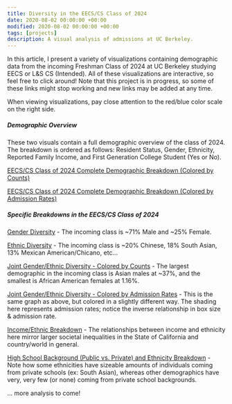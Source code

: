 ```yaml
---
title: Diversity in the EECS/CS Class of 2024
date: 2020-08-02 00:00:00 +00:00
modified: 2020-08-02 00:00:00 +00:00
tags: [projects]
description: A visual analysis of admissions at UC Berkeley.
---
```


In this article, I present a variety of visualizations containing demographic data from the incoming Freshman Class of 2024 at UC Berkeley studying EECS or L&S CS (Intended). All of these visualizations are interactive, so feel free to click around! Note that this project is in progress, so some of these links might stop working and new links may be added at any time.

When viewing visualizations, pay close attention to the red/blue color scale on the right side.

##### Demographic Overview

These two visuals contain a full demographic overview of the class of 2024. The breakdown is ordered as follows: Resident Status, Gender, Ethnicity, Reported Family Income, and First Generation College Student (Yes or No).

[EECS/CS Class of 2024 Complete Demographic Breakdown (Colored by Counts)](../../../assets/html/admissions/uc_berkeley_class_of_2024_eecs_l&s_cs__full_funnel__colored_by_application_counts_.html)

[EECS/CS Class of 2024 Complete Demographic Breakdown (Colored by Admission Rates)](../../../assets/html/admissions/uc_berkeley_class_of_2024_eecs_cs__full_funnel__colored_by_admission_rates_.html)

##### Specific Breakdowns in the EECS/CS Class of 2024

[Gender Diversity](../../../assets/html/admissions/uc_berkeley_class_of_2024__eecs_cs_gender_diversity.html) - The incoming class is ~71% Male and ~25% Female.

[Ethnic Diversity](../../../assets/html/admissions/uc_berkeley_class_of_2024__eecs_cs_ethnic_diversity.html) - The incoming class is ~20% Chinese, 18% South Asian, 13% Mexican American/Chicano, etc...

[Joint Gender/Ethnic Diversity - Colored by Counts](../../../assets/html/admissions/uc_berkeley_class_of_2024__eecs_cs_ethnic_gender_diversity.html) - The largest demographic in the incoming class is Asian males at ~37%, and the smallest is African American females at 1.16%.

[Joint Gender/Ethnic Diversity - Colored by Admission Rates](../../../assets/html/admissions/uc_berkeley_class_of_2024__eecs_cs_ethnic_gender_diversity_-_admission_rates.html) - This is the same graph as above, but colored in a slightly different way. The shading here represents admission rates; notice the inverse relationship in box size & admission rate. 

[Income/Ethnic Breakdown](../../../assets/html/admissions/uc_berkeley_class_of_2024__eecs_cs_income_ethnic_breakdown.html) - The relationships between income and ethnicity here mirror larger societal inequalities in the State of California and country/world in general. 

[High School Background (Public vs. Private) and Ethnicity Breakdown](../../../assets/html/admissions/uc_berkeley_class_of_2024_eecs_cs__ethnic_high_school_type_breakdown.html) - Note how some ethnicities have sizeable amounts of individuals coming from private schools (ex: South Asian), whereas other demographics have very, very few (or none) coming from private school backgrounds.




... more analysis to come!